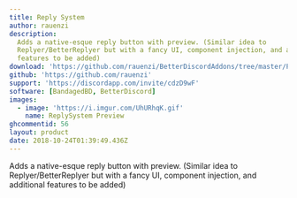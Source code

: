 ```yaml
---
title: Reply System
author: rauenzi
description:
  Adds a native-esque reply button with preview. (Similar idea to
  Replyer/BetterReplyer but with a fancy UI, component injection, and additional
  features to be added)
download: 'https://github.com/rauenzi/BetterDiscordAddons/tree/master/Plugins/ReplySystem'
github: 'https://github.com/rauenzi'
support: 'https://discordapp.com/invite/cdzD9wF'
software: [BandagedBD, BetterDiscord]
images:
  - image: 'https://i.imgur.com/UhURhqK.gif'
    name: ReplySystem Preview
ghcommentid: 56
layout: product
date: 2018-10-24T01:39:49.436Z
---
```

Adds a native-esque reply button with preview. (Similar idea to Replyer/BetterReplyer but with a fancy UI, component injection, and additional features to be added)